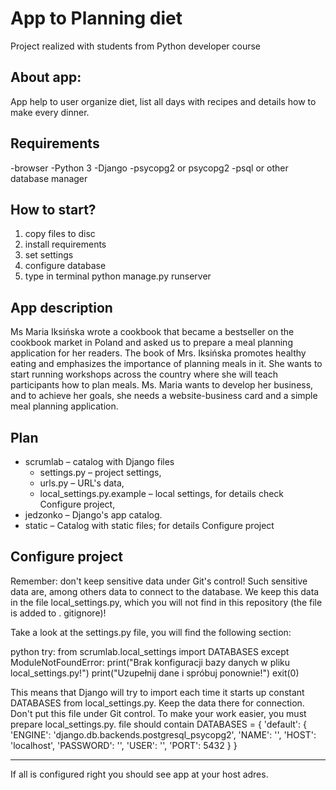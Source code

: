 # App to Planning diet

Project realized with students from Python developer course

## About app:
App help to user organize diet, list all days with recipes and details how to make every dinner.

## Requirements
-browser
-Python 3
-Django
-psycopg2 or psycopg2
-psql or other database manager


## How to start?
1. copy files to disc
2. install requirements
3. set settings
4. configure database
5. type in terminal python manage.py runserver

## App description
Ms Maria Iksińska wrote a cookbook that became a bestseller on the cookbook market in Poland and asked us to prepare a meal planning application for her readers. The book of Mrs. Iksińska promotes healthy eating and emphasizes the importance of planning meals in it. She wants to start running workshops across the country where she will teach participants how to plan meals.
Ms. Maria wants to develop her business, and to achieve her goals, she needs a website-business card and a simple meal planning application.

## Plan

* scrumlab – catalog with Django files
  - settings.py – project settings,
  - urls.py – URL's data,
  - local_settings.py.example – local settings, for details check Configure project,
* jedzonko – Django's app catalog.
* static – Catalog with static files; for details Configure project

## Configure project


Remember: don't keep sensitive data under Git's control! Such sensitive data
are, among others data to connect to the database. We keep this data in the file local_settings.py,
which you will not find in this repository (the file is added to . gitignore)!

Take a look at the settings.py file, you will find the following section:

python
try:
    from scrumlab.local_settings import DATABASES
except ModuleNotFoundError:
    print("Brak konfiguracji bazy danych w pliku local_settings.py!")
    print("Uzupełnij dane i spróbuj ponownie!")
    exit(0)


This means that Django will try to import each time it starts up
constant DATABASES from local_settings.py. Keep the data there for connection.
Don't put this file under Git control. To make your work easier, you must prepare
local_settings.py. file should contain
DATABASES = {
    'default': {
        'ENGINE': 'django.db.backends.postgresql_psycopg2',
        'NAME': '<databse name>',
        'HOST': 'localhost',
        'PASSWORD': '<databse name>',
        'USER': '<username>',
        'PORT': 5432
    }
}

---

If all is configured right you should see app at your host adres.
